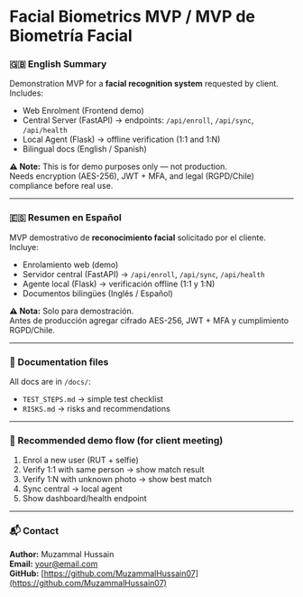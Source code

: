 # Facial Biometrics MVP / MVP de Biometría Facial

### 🇬🇧 English Summary
Demonstration MVP for a **facial recognition system** requested by client.  
Includes:
- Web Enrolment (Frontend demo)
- Central Server (FastAPI) → endpoints: `/api/enroll`, `/api/sync`, `/api/health`
- Local Agent (Flask) → offline verification (1:1 and 1:N)
- Bilingual docs (English / Spanish)

**⚠️ Note:** This is for demo purposes only — not production.  
Needs encryption (AES-256), JWT + MFA, and legal (RGPD/Chile) compliance before real use.

---

### 🇪🇸 Resumen en Español
MVP demostrativo de **reconocimiento facial** solicitado por el cliente.  
Incluye:
- Enrolamiento web (demo)
- Servidor central (FastAPI) → `/api/enroll`, `/api/sync`, `/api/health`
- Agente local (Flask) → verificación offline (1:1 y 1:N)
- Documentos bilingües (Inglés / Español)

**⚠️ Nota:** Solo para demostración.  
Antes de producción agregar cifrado AES-256, JWT + MFA y cumplimiento RGPD/Chile.

---

### 📄 Documentation files
All docs are in `/docs/`:
- `TEST_STEPS.md` → simple test checklist  
- `RISKS.md` → risks and recommendations

---

### 🧩 Recommended demo flow (for client meeting)
1. Enrol a new user (RUT + selfie)
2. Verify 1:1 with same person → show match result
3. Verify 1:N with unknown photo → show best match
4. Sync central → local agent
5. Show dashboard/health endpoint

---

### 📬 Contact
**Author:** Muzammal Hussain  
**Email:** your@email.com  
**GitHub:** [https://github.com/MuzammalHussain07](https://github.com/MuzammalHussain07)
